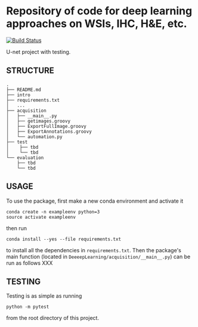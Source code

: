 # Repository of code for deep learning approaches on WSIs, IHC, H&E, etc.

[![Build
Status](https://travis-ci.org/cechlauren/HW3_skeleton.svg?branch=master)](https://travis-ci.org/cechlauren/HW3_skeleton)

U-net project with testing.

## STRUCTURE
```
.
├── README.md
├── intro
├── requirements.txt
│   ...
├── acquisition
│   ├── __main__.py
│   ├── getimages.groovy
│   ├── ExportFullImage.groovy
│   ├── ExportAnnotations.groovy
│   └── automation.py
├── test
│    ├── tbd
│    └── tbd
└── evaluation
    ├── tbd
    └── tbd
```

## USAGE

To use the package, first make a new conda environment and activate it

```
conda create -n exampleenv python=3
source activate exampleenv
```

then run

```
conda install --yes --file requirements.txt
```

to install all the dependencies in `requirements.txt`. Then the package's
main function (located in `DeeeepLearning/acquisition/__main__.py`) can be run as follows XXX




## TESTING

Testing is as simple as running

```
python -m pytest
```

from the root directory of this project.


